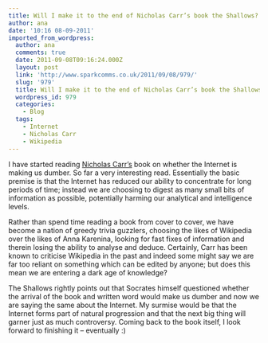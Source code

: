 ```yaml
---
title: Will I make it to the end of Nicholas Carr’s book the Shallows?
author: ana
date: '10:16 08-09-2011'
imported_from_wordpress:
  author: ana
  comments: true
  date: 2011-09-08T09:16:24.000Z
  layout: post
  link: 'http://www.sparkcomms.co.uk/2011/09/08/979/'
  slug: '979'
  title: Will I make it to the end of Nicholas Carr’s book the Shallows?
  wordpress_id: 979
  categories:
    - Blog
  tags:
    - Internet
    - Nicholas Carr
    - Wikipedia
---
```


I have started reading [Nicholas Carr’s](http://en.wikipedia.org/wiki/Nicholas_G._Carr) book on whether the Internet is making us dumber. So far a very interesting read. Essentially the basic premise is that the Internet has reduced our ability to concentrate for long periods of time; instead we are choosing to digest as many small bits of information as possible, potentially harming our analytical and intelligence levels.

Rather than spend time reading a book from cover to cover, we have become a nation of greedy trivia guzzlers, choosing the likes of Wikipedia over the likes of Anna Karenina, looking for fast fixes of information and therein losing the ability to analyse and deduce. Certainly, Carr has been known to criticise Wikipedia in the past and indeed some might say we are far too reliant on something which can be edited by anyone; but does this mean we are entering a dark age of knowledge?

The Shallows rightly points out that Socrates himself questioned whether the arrival of the book and written word would make us dumber and now we are saying the same about the Internet. My surmise would be that the Internet forms part of natural progression and that the next big thing will garner just as much controversy. Coming back to the book itself, I look forward to finishing it – eventually :)


